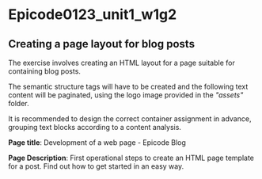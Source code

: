 # Epicode0123_unit1_w1g2
<h2>Creating a page layout for blog posts</h2>
<p>The exercise involves creating an HTML layout for a page suitable for containing blog posts.</p>
<p>The semantic structure tags will have to be created and the following text content will be paginated, using the logo image provided in the <i>"assets"</i> folder.</p>
<p>It is recommended to design the correct container assignment in advance, grouping text blocks according to a content analysis.</p>

<p><strong>Page title</strong>: Development of a web page - Epicode Blog</p>

<p><strong>Page Description</strong>: First operational steps to create an HTML page template for a post. Find out how to get started in an easy way.</p>
